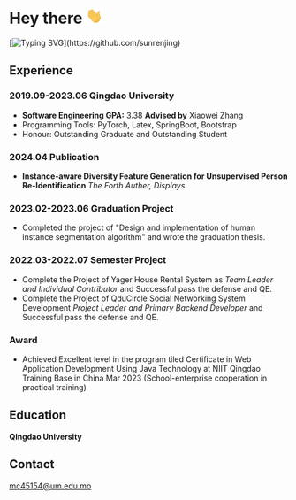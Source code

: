 # Hey there <img src="https://raw.githubusercontent.com/ABSphreak/ABSphreak/master/gifs/Hi.gif" width="30px"> 
 [![Typing SVG](https://readme-typing-svg.demolab.com?font=Fira+Code&pause=1000&random=false&width=435&lines=I'm+WangZekang.)](https://github.com/sunrenjing) 

## Experience

### 2019.09-2023.06 Qingdao University
- **Software Engineering GPA:** 3.38 **Advised by** Xiaowei Zhang
- Programming Tools: PyTorch, Latex, SpringBoot, Bootstrap
- Honour: Outstanding Graduate and Outstanding Student

### 2024.04 Publication
- **Instance-aware Diversity Feature Generation for Unsupervised Person Re-Identification** *The Forth Auther, Displays* 

### 2023.02-2023.06 Graduation Project
- Completed the project of "Design and implementation of human instance segmentation algorithm" and wrote the graduation thesis.

### 2022.03-2022.07 Semester Project
- Complete the Project of Yager House Rental System as *Team Leader and Individual Contributor* and Successful pass the defense and QE.
- Complete the Project of QduCircle Social Networking System Development *Project Leader and Primary Backend Developer* and Successful pass the defense and QE.

### Award
- Achieved Excellent level in the program tiled Certificate in Web Application Development Using Java Technology at NIIT Qingdao Training Base in China Mar 2023 (School-enterprise cooperation in practical training)

## Education

**Qingdao University**

## Contact
mc45154@um.edu.mo
